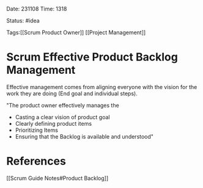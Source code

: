 Date: 231108 
Time: 1318

Status: #idea 

Tags:[[Scrum Product Owner]] [[Project Management]]

# Scrum Effective Product Backlog Management
Effective management comes from aligning everyone with the vision for the work they are doing (End goal and individual steps).

"The product owner effectively manages the 
- Casting a clear vision of product goal
- Clearly defining product items
- Prioritizing Items
- Ensuring that the Backlog is available and understood"

# References
[[Scrum Guide Notes#Product Backlog]]
